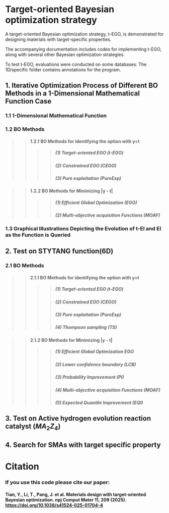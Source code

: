 # Target-oriented Bayesian optimization strategy 
A target-oriented Bayesian optimization strategy, t-EGO, is demonstrated for designing materials with target-specific properties.

The accompanying documentation includes codes for implementing t-EGO, along with several other Bayesian optimization strategies.

To test t-EGO, evaluations were conducted on some databases. The 1D/specific folder contains annotations for the program.

## 1. Iterative Optimization Process of Different BO Methods in a 1-Dimensional Mathematical Function Case

###  1.1 1-Dimensional Mathematical Function

### 1.2 BO Methods
>>#### 1.2.1 BO Methods for identifying the option with y=t
>>>>##### (1) Target-oriented EGO (t-EGO)
>>>>##### (2) Constrained EGO (CEGO)
>>>>##### (3) Pure exploitation (PureExp)

>>#### 1.2.2 BO Methods for Minimizing |y - t|
>>>>##### (1) Efficient Global Optimization (EGO)
>>>>##### (2) Multi-objective acquisition Functions (MOAF)

### 1.3 Graphical Illustrations Depicting the Evolution of t-EI and EI as the Function is Queried

## 2. Test on STYTANG function(6D)
### 2.1 BO Methods
>>#### 2.1.1 BO Methods for identifying the option with y=t
>>>>##### (1) Target-oriented EGO (t-EGO)
>>>>##### (2) Constrained EGO (CEGO)
>>>>##### (3) Pure exploitation (PureExp)
>>>>##### (4) Thompson sampling (TS)

>>#### 2.1.2 BO Methods for Minimizing |y - t|
>>>>##### (1) Efficient Global Optimization EGO
>>>>##### (2) Lower confidence boundary (LCB)
>>>>##### (3) Probability Improvement (PI)
>>>>##### (4) Multi-objective acquisition Functions (MOAF)
>>>>##### (5) Expected Quantile Improvement (EQI)
## 3. Test on Active hydrogen evolution reaction catalyst ($MA_2Z_4$)

## 4. Search for SMAs with target specific property

# Citation

### If you use this code please cite our paper:

#### Tian, Y., Li, T., Pang, J. et al. Materials design with target-oriented Bayesian optimization. npj Comput Mater 11, 209 (2025). https://doi.org/10.1038/s41524-025-01704-4
